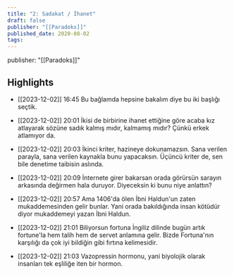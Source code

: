 ```yaml
---
title: "2: Sadakat / İhanet"
draft: false
publisher: "[[Paradoks]]"
published_date: 2020-08-02
tags:
---
```

publisher: "[[Paradoks]]"


## Highlights
* [[2023-12-02]] 16:45  Bu bağlamda hepsine bakalım diye bu iki başlığı seçtik.

* [[2023-12-02]] 20:01  İkisi de birbirine ihanet ettiğine göre acaba kız atlayarak sözüne sadık kalmış mıdır, kalmamış mıdır? Çünkü erkek atlamıyor da.

* [[2023-12-02]] 20:03  İkinci kriter, hazineye dokunamazsın. Sana verilen parayla, sana verilen kaynakla bunu yapacaksın. Üçüncü kriter de, sen bile denetime taibisin aslında.

* [[2023-12-02]] 20:09  İnternete girer bakarsan orada görürsün sarayın arkasında değirmen hala duruyor. Diyeceksin ki bunu niye anlattın?

* [[2023-12-02]] 20:57  Ama 1406'da ölen İbni Haldun'un zaten mukaddemesinden gelir bunlar. Yani orada bakıldığında insan kötüdür diyor mukaddemeyi yazan İbni Haldun.

* [[2023-12-02]] 21:01  Biliyorsun fortuna İngiliz dilinde bugün artık fortune'la hem talih hem de servet anlamına gelir. Bizde Fortuna'nın karşılığı da çok iyi bildiğin gibi fırtına kelimesidir.

* [[2023-12-02]] 21:03  Vazopressin hormonu, yani biyolojik olarak insanları tek eşliliğe iten bir hormon.

